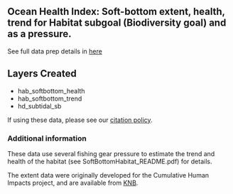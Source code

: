 ## Ocean Health Index: Soft-bottom extent, health, trend for Habitat subgoal (Biodiversity goal) and as a pressure.

See full data prep details in [here](https://ohi-science.github.io/ohiprep_v2020/globalprep/hab_prs_hd_subtidal_soft_bottom/v2022/hab_prs_soft_bottom_data_prep.html)

## Layers Created
* hab_softbottom_health
* hab_softbottom_trend
* hd_subtidal_sb


If using these data, please see our [citation policy](http://ohi-science.org/citation-policy/).


### Additional information
These data use several fishing gear pressure to estimate the trend and health of the habitat (see SoftBottomHabitat_README.pdf) for details.


The extent data were originally developed for the Cumulative Human Impacts project, and are available from [KNB](https://knb.ecoinformatics.org/#view/doi:10.5063/F19Z92TW).
